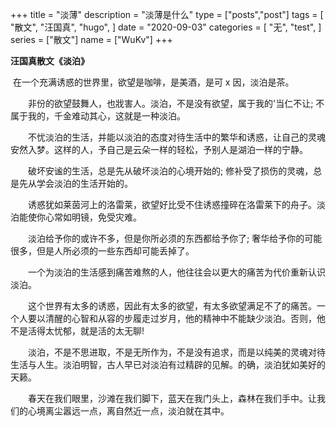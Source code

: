 +++
title = "淡薄"
description = "淡薄是什么"
type = ["posts","post"]
tags = [
    "散文",
    "汪国真",
    "hugo",
]
date = "2020-09-03"
categories = [
    "无",
    "test",
]
series = ["散文"]
name = ["WuKv"]
+++

**汪国真散文《淡泊》**

​		在一个充满诱惑的世界里，欲望是咖啡，是美酒，是可 x 因，淡泊是茶。

　　非份的欲望鼓舞人，也戕害人。淡泊，不是没有欲望，属于我的'当仁不让; 不属于我的，千金难动其心，这就是一种淡泊。

　　不忧淡泊的生活，并能以淡泊的态度对待生活中的繁华和诱惑，让自己的灵魂安然入梦。这样的人，予自己是云朵一样的轻松，予别人是湖泊一样的宁静。

　　破坏安谧的生活，总是先从破坏淡泊的心境开始的; 修补受了损伤的灵魂，总是先从学会淡泊的生活开始的。

　　诱惑犹如莱茵河上的洛雷莱，欲望好比受不住诱惑撞碎在洛雷莱下的舟子。淡泊能使你心常如明镜，免受灾难。

　　淡泊给予你的或许不多，但是你所必须的东西都给予你了; 奢华给予你的可能很多，但是人所必须的一些东西却可能丢掉了。

　　一个为淡泊的生活感到痛苦难熬的人，他往往会以更大的痛苦为代价重新认识淡泊。

　　这个世界有太多的诱惑，因此有太多的欲望，有太多欲望满足不了的痛苦。一个人要以清醒的心智和从容的步履走过岁月，他的精神中不能缺少淡泊。否则，他不是活得太忧郁，就是活的太无聊!

　　淡泊，不是不思进取，不是无所作为，不是没有追求，而是以纯美的灵魂对待生活与人生。淡泊明智，古人早已对淡泊有过精辟的见解。的确，淡泊犹如美好的天籁。

　　春天在我们眼里，沙滩在我们脚下，蓝天在我门头上，森林在我们手中。让我们的心境离尘嚣远一点，离自然近一点，淡泊就在其中。